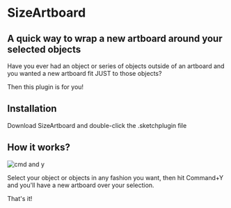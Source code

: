 #  SizeArtboard

## A quick way to wrap a new artboard around your selected objects

Have you ever had an object or series of objects outside of an artboard and you wanted a new artboard fit JUST to those objects?

Then this plugin is for you!


## Installation

Download SizeArtboard and double-click the .sketchplugin file

## How it works?

![cmd and y](http://i.imgur.com/5kEGG6e.png "hit command and y!")


Select your object or objects in any fashion you want, then hit Command+Y and you'll have a new artboard over your selection. 

That's it!
